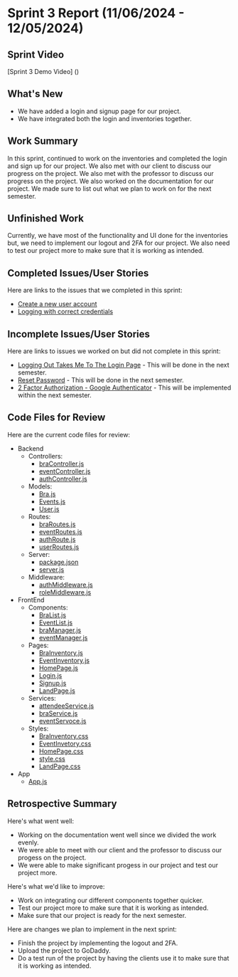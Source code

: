 # Sprint 3 Report (11/06/2024 - 12/05/2024)

## Sprint Video
[Sprint 3 Demo Video] ()

## What's New
* We have added a login and signup page for our project.
* We have integrated both the login and inventories together.


## Work Summary

In this sprint, continued to work on the inventories and completed the login and sign up for our project. We also met with our client to discuss our progress on the project. We also met with the professor to discuss our progress on the project. We also worked on the documentation for our project. We made sure to list out what we plan to work on for the next semester.

## Unfinished Work

Currently, we have most of the functionality and UI done for the inventories but, we need to implement our logout and 2FA for our project. We also need to test our project more to make sure that it is working as intended.

## Completed Issues/User Stories
Here are links to the issues that we completed in this sprint:

 * [Create a new user account](https://github.com/users/JoshnaPR/projects/2/views/2?pane=issue&itemId=81407651&issue=JoshnaPR%7CACME2-BI%7C9)
 * [Logging with correct credentials](https://github.com/users/JoshnaPR/projects/2/views/2?pane=issue&itemId=80006187&issue=JoshnaPR%7CACME2-BI%7C1)

 ## Incomplete Issues/User Stories
 Here are links to issues we worked on but did not complete in this sprint:
 
 * [Logging Out Takes Me To The Login Page](https://github.com/JoshnaPR/ACME2-BI/issues/6) - This will be done in the next semester.
 * [Reset Password](https://github.com/JoshnaPR/ACME2-BI/issues/5) - This will be done in the next semester.
 * [2 Factor Authorization - Google Authenticator](https://github.com/JoshnaPR/ACME2-BI/issues/4) - This will be implemented within the next semester.


## Code Files for Review
Here are the current code files for review:
* Backend
  * Controllers:
    * [braController.js](https://github.com/JoshnaPR/ACME2-BI/blob/main/Inventory%20Management%20System/Backend/Controllers/braController.js)
    * [eventController.js](https://github.com/JoshnaPR/ACME2-BI/blob/main/Inventory%20Management%20System/Backend/Controllers/eventController.js)
    * [authController.js](https://github.com/JoshnaPR/ACME2-BI/blob/main/Inventory%20Management%20System/Backend/Controllers/authController.js)
  * Models:
    * [Bra.js](https://github.com/JoshnaPR/ACME2-BI/blob/main/Inventory%20Management%20System/Backend/Models/Bra.js)
    * [Events.js](https://github.com/JoshnaPR/ACME2-BI/blob/main/Inventory%20Management%20System/Backend/Models/Events.js)
    * [User.js](https://github.com/JoshnaPR/ACME2-BI/blob/main/Inventory%20Management%20System/Backend/Models/User.js)
  * Routes:
    * [braRoutes.js](https://github.com/JoshnaPR/ACME2-BI/blob/main/Inventory%20Management%20System/Backend/Routes/braRoutes.js)
    * [eventRoutes.js](https://github.com/JoshnaPR/ACME2-BI/blob/main/Inventory%20Management%20System/Backend/Routes/eventRoutes.js)
    * [authRoute.js](https://github.com/JoshnaPR/ACME2-BI/blob/main/Inventory%20Management%20System/Backend/Routes/authRoute.js)
    * [userRoutes.js](https://github.com/JoshnaPR/ACME2-BI/blob/main/Inventory%20Management%20System/Backend/Routes/userRoutes.js)
  * Server:
    * [package.json](https://github.com/JoshnaPR/ACME2-BI/blob/main/Inventory%20Management%20System/Backend/package.json)
    * [server.js](https://github.com/JoshnaPR/ACME2-BI/blob/main/Inventory%20Management%20System/Backend/server.js)
  * Middleware:
    * [authMiddleware.js](https://github.com/JoshnaPR/ACME2-BI/blob/main/Inventory%20Management%20System/Backend/middleware/authMiddleware.js)
    * [roleMiddleware.js](https://github.com/JoshnaPR/ACME2-BI/blob/main/Inventory%20Management%20System/Backend/middleware/roleMiddleware.js)
* FrontEnd
  * Components:
    * [BraList.js](https://github.com/JoshnaPR/ACME2-BI/blob/main/Inventory%20Management%20System/frontend/src/components/BraList.js)
    * [EventList.js](https://github.com/JoshnaPR/ACME2-BI/blob/main/Inventory%20Management%20System/frontend/src/components/EventList.js)
    * [braManager.js](https://github.com/JoshnaPR/ACME2-BI/blob/main/Inventory%20Management%20System/frontend/src/components/braManager.js)
    * [eventManager.js](https://github.com/JoshnaPR/ACME2-BI/blob/main/Inventory%20Management%20System/frontend/src/components/eventManager.js)
  * Pages:
    * [BraInventory.js](https://github.com/JoshnaPR/ACME2-BI/blob/main/Inventory%20Management%20System/frontend/src/pages/BraInventory.js)
    * [EventInventory.js](https://github.com/JoshnaPR/ACME2-BI/blob/main/Inventory%20Management%20System/frontend/src/pages/EventInventory.js)
    * [HomePage.js](https://github.com/JoshnaPR/ACME2-BI/blob/main/Inventory%20Management%20System/frontend/src/pages/HomePage.js)
    * [Login.js](https://github.com/JoshnaPR/ACME2-BI/blob/main/Inventory%20Management%20System/frontend/src/pages/Login.js)
    * [Signup.js](https://github.com/JoshnaPR/ACME2-BI/blob/main/Inventory%20Management%20System/frontend/src/pages/Signup.js)
    * [LandPage.js](https://github.com/JoshnaPR/ACME2-BI/blob/main/Inventory%20Management%20System/frontend/src/pages/LandingPage.js)
  * Services:
    * [attendeeService.js](https://github.com/JoshnaPR/ACME2-BI/blob/main/Inventory%20Management%20System/frontend/src/services/attendeeService.js)
    * [braService.js](https://github.com/JoshnaPR/ACME2-BI/blob/main/Inventory%20Management%20System/frontend/src/services/braService.js)
    * [eventServoce.js](https://github.com/JoshnaPR/ACME2-BI/blob/main/Inventory%20Management%20System/frontend/src/services/eventService.js)
  * Styles:
    * [BraInventory.css](https://github.com/JoshnaPR/ACME2-BI/blob/main/Inventory%20Management%20System/frontend/src/styles/BraInventory.css)
    * [EventInvetory.css](https://github.com/JoshnaPR/ACME2-BI/blob/main/Inventory%20Management%20System/frontend/src/styles/EventInventory.css)
    * [HomePage.css](https://github.com/JoshnaPR/ACME2-BI/blob/main/Inventory%20Management%20System/frontend/src/styles/HomePage.css)
    * [style.css](https://github.com/JoshnaPR/ACME2-BI/blob/main/Inventory%20Management%20System/frontend/src/styles/style.css)
    * [LandPage.css](https://github.com/JoshnaPR/ACME2-BI/blob/main/Inventory%20Management%20System/frontend/src/styles/LandingPage.css)
* App
  * [App.js](https://github.com/JoshnaPR/ACME2-BI/blob/main/Inventory%20Management%20System/frontend/src/App.js)
  
## Retrospective Summary
Here's what went well:
  * Working on the documentation went well since we divided the work evenly.
  * We were able to meet with our client and the professor to discuss our progess on the project.
  * We were able to make significant progess in our project and test our project more.
 
Here's what we'd like to improve:
   * Work on integrating our different components together quicker. 
   * Test our project more to make sure that it is working as intended.
   * Make sure that our project is ready for the next semester.
  
Here are changes we plan to implement in the next sprint:
   * Finish the project by implementing the logout and 2FA.
   * Upload the project to GoDaddy.
   * Do a test run of the project by having the clients use it to make sure that it is working as intended.
